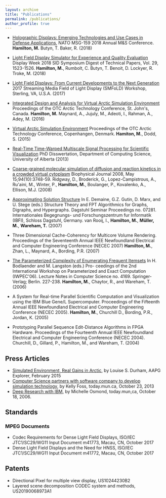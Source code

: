 ```yaml
---
layout: archive
title: "Publications"
permalink: /publications/
author_profile: true
---
```




- [Holographic Displays: Emerging Technologies and Use Cases in Defense Applications](https://www.sto.nato.int/publications/STO%20Meeting%20Proceedings/STO-MP-MSG-159/MP-MSG-159-08.pdf),
NATO MSG-159 2018 Annual M&S Conference. **Hamilton, M.** Butyn, T. Baker, R. (2018)

- [Light Field Display Simulator for Experience and Quality Evaluation](https://onlinelibrary.wiley.com/doi/abs/10.1002/sdtp.12268) Display
Week 2018 SID Symposium Digest of Technical Papers, Vol. 29, 1523-1526. **Hamilton, M.**, Rumbolt, C. Butyn, T. Benoit, D. Lockyer, R. Troke, M. (2018)

- [Light Field Displays: From Current Developments to the Next Generation](http://www.smfold.org/wp-content/uploads/2017/10/Avavlon-Light-Field-Displays-From-Current-Developments-to-the-Next-Generation_RBEdits.pdf) 2017
Streaming Media Field of Light Display (SMFoLD) Workshop, Sterling, VA, U.S.A. (2017)

- [Integrated Design and Analysis for Virtual Arctic Simulation Environment](https://www.onepetro.org/conference-paper/OTC-27392-MS) Proceedings of
the OTC Arctic Technology Conference, St. John's, Canada. **Hamilton, M.** Maynard, A., Jujuly, M., Adeoti, I., Rahman, A., Adey, M. (2016)

- [Virtual Arctic Simulation Environment](https://www.onepetro.org/conference-paper/OTC-25525-MS) Proceedings
of the OTC Arctic Technology Conference, Copenhangen, Denmark. **Hamiton, M.**, Dodd, S. (2015)

- [Real-Time Time-Warped Multiscale Signal Processing for Scientific Visualization](https://era.library.ualberta.ca/items/4507a7c6-dffc-459e-b217-bc12d05e4fe3)
PhD Disswertation, Department of Computing Science, University of Alberta (2013)

- [Coarse-grained molecular simulation of diffusion and reaction kinetics in a crowded virtual cytoplasm](https://www.sciencedirect.com/science/article/pii/S0006349508703783)
Biophysical Journal 2008, May 15;94(10):3748-59. Ridgway, D., Broderick, G., Lopez-Campistrous, A., Ru'aini, M., Winter, P., **Hamilton,
M.**, Boulanger, P., Kovalenko, A., Ellison, M.J. (2008)

- [Approximating Solution Structure](http://drops.dagstuhl.de/portals/index.php?semnr=07281) In E. Demaine, G.Z. Gutin, D. Marx, and U. Stege (eds.) Structure Theory
 and FPT Algorithmics for Graphs, Digraphs, and Hypergraphs. Dagstuhl Seminar Proceedings no. 07281. Internationales Begegnungs- und Forschungszentrum 
fur Informatik (IBFI), Schloss Dagstuhl, Germany. van Rooij, I., **Hamilton, M.**, **Müller, M.**, **Wareham, T.** (2007)

- Three Dimensional Cache-Coherency for Multicore Volume Rendering. Proceedings of the Seventeenth Annual
IEEE Newfoundland Electrical and Computer Engineering Conference (NECEC 2007) **Hamilton, M.**, Zhan, L., Maynard, A., Bording, P.R. (2007)

- [The Parameterized Complexity of Enumerating Frequent Itemsets](https://link.springer.com/chapter/10.1007/11847250_21) In H. Bodlaender and M. Langston (eds.) Pro-
ceedings of the 2nd International Workshop on Parameterized and Exact Computation (IWPEC'06). Lecture Notes in Computer Science no. 4169. Springer-Verlag; Berlin.
227-238. **Hamilton, M.**, Chaytor, R., and Wareham, T. (2006)

- A System for Real-time Parallel Scientific Computation and Visualization using the IBM Blue Gene/L Supercomputer. Proceedings of the Fifteenth Annual IEEE Newfoundland Electrical and
Computer Engineering Conference (NECEC 2005). **Hamilton, M.**, Churchill D., Bording, P.R., Jordan, K. (2005)

- Prototyping Parallel Sequence Edit-Distance Algorithms in FPGA Hardware. Proceedings of the Fourteenth Annual IEEE Newfoundland Electrical and Computer Engineering Conference (NECEC
2004). Churchill, D., Gillard, P., Hamilton, M., and Wareham, T. (2004)




## Press Articles

- [Simulated Environment, Real Gains in Arctic](https://explorer.aapg.org/story?articleid=15833), by Louise S. Durham, AAPG Explorer, February 2015
- [Computer Science partners with software company to develop simulation technology](http://www.today.mun.ca/news.php?id=8632), by Kelly Foss, today.mun.ca, October 23, 2013
- [Deep Research with IBM](http://www.mun.ca/2006report/muntoday/1511.php), by Michelle Osmond, today.mun,ca, October 18, 2006.


## Standards

### MPEG Documents

- Codec Requirements for Dense Light Field Displays, ISO/IEC JTC1/SC29/WG11 Input Document m41773, Macau, CN, October 2017
- Dense Light Field Displays and the Need for HNSS, ISO/IEC JTC1/SC29/WG11 Input Document m41772, Macau, CN, October 2017

## Patents

- Directional Pixel for multiple view display, US10244230B2 
- Layered scene decomposition CODEC system and methods, US20190068973A1




